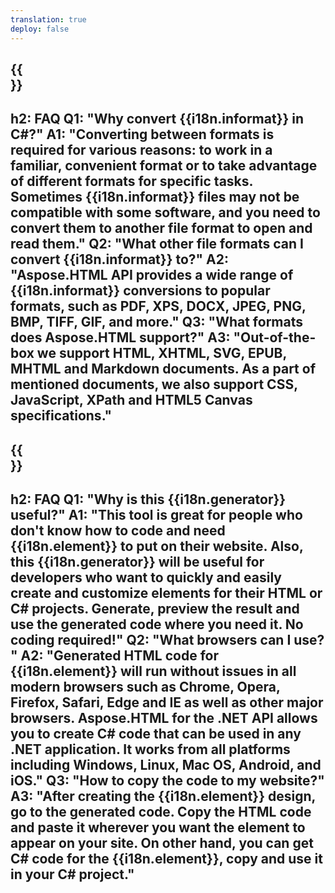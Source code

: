 ```yaml
---
translation: true
deploy: false
---
```


{{<section faq>}}
---
h2: FAQ
Q1: "Why convert {{i18n.informat}} in C#?"
A1: "Converting between formats is required for various reasons: to work in a familiar, convenient format or to take advantage of different formats for specific tasks. Sometimes {{i18n.informat}} files may not be compatible with some software, and you need to convert them to another file format to open and read them."
Q2: "What other file formats can I convert {{i18n.informat}} to?"
A2: "Aspose.HTML API provides a wide range of {{i18n.informat}} conversions to popular formats, such as PDF, XPS, DOCX, JPEG, PNG, BMP, TIFF, GIF, and more."
Q3: "What formats does Aspose.HTML support?"
A3: "Out-of-the-box we support HTML, XHTML, SVG, EPUB, MHTML and Markdown documents. As a part of mentioned documents, we also support CSS, JavaScript, XPath and HTML5 Canvas specifications."
---

{{<section faq-generatos>}}
---
h2: FAQ
Q1: "Why is this {{i18n.generator}} useful?"
A1: "This tool is great for people who don't know how to code and need {{i18n.element}} to put on their website. Also, this {{i18n.generator}} will be useful for developers who want to quickly and easily create and customize elements for their HTML or C# projects. Generate, preview the result and use the generated code where you need it. No coding required!"
Q2: "What browsers can I use? "
A2: "Generated HTML code for {{i18n.element}} will run without issues in all modern browsers such as Chrome, Opera, Firefox, Safari, Edge and IE as well as other major browsers. Aspose.HTML for the .NET API allows you to create C# code that can be used in any .NET application. It works from all platforms including Windows, Linux, Mac OS, Android, and iOS."
Q3: "How to copy the code to my website?"
A3: "After creating the {{i18n.element}} design, go to the generated code. Copy the HTML code and paste it wherever you want the element to appear on your site. On other hand, you can get C# code for the {{i18n.element}}, copy and use it in your C# project."
---